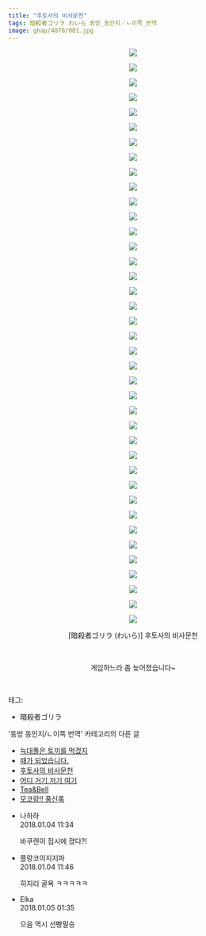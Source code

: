 ```yaml
---
title: "후토사의 비사문천"
tags: 暗殺者ゴリラ わいら 동방_동인지／ㄴ이쪽_번역
image: ghap/4078/001.jpg
---
```

<div class="article">
<p style="text-align: center; clear: none; float: none;"><img src="{{ site.nasurl }}/ghap/4078/001.jpg"/></p>
<p style="text-align: center; clear: none; float: none;"><img src="{{ site.nasurl }}/ghap/4078/002.jpg"/></p>
<p style="text-align: center; clear: none; float: none;"><img src="{{ site.nasurl }}/ghap/4078/003.jpg"/></p>
<p style="text-align: center; clear: none; float: none;"><img src="{{ site.nasurl }}/ghap/4078/004.jpg"/></p>
<p style="text-align: center; clear: none; float: none;"><img src="{{ site.nasurl }}/ghap/4078/005.jpg"/></p>
<p style="text-align: center; clear: none; float: none;"><img src="{{ site.nasurl }}/ghap/4078/006.jpg"/></p>
<p style="text-align: center; clear: none; float: none;"><img src="{{ site.nasurl }}/ghap/4078/007.jpg"/></p>
<p style="text-align: center; clear: none; float: none;"><img src="{{ site.nasurl }}/ghap/4078/008.jpg"/></p>
<p style="text-align: center; clear: none; float: none;"><img src="{{ site.nasurl }}/ghap/4078/009.jpg"/></p>
<p style="text-align: center; clear: none; float: none;"><img src="{{ site.nasurl }}/ghap/4078/010.jpg"/></p>
<p style="text-align: center; clear: none; float: none;"><img src="{{ site.nasurl }}/ghap/4078/011.jpg"/></p>
<p style="text-align: center; clear: none; float: none;"><img src="{{ site.nasurl }}/ghap/4078/012.jpg"/></p>
<p style="text-align: center; clear: none; float: none;"><img src="{{ site.nasurl }}/ghap/4078/013.jpg"/></p>
<p style="text-align: center; clear: none; float: none;"><img src="{{ site.nasurl }}/ghap/4078/014.jpg"/></p>
<p style="text-align: center; clear: none; float: none;"><img src="{{ site.nasurl }}/ghap/4078/015.jpg"/></p>
<p style="text-align: center; clear: none; float: none;"><img src="{{ site.nasurl }}/ghap/4078/016.jpg"/></p>
<p style="text-align: center; clear: none; float: none;"><img src="{{ site.nasurl }}/ghap/4078/017.jpg"/></p>
<p style="text-align: center; clear: none; float: none;"><img src="{{ site.nasurl }}/ghap/4078/018.jpg"/></p>
<p style="text-align: center; clear: none; float: none;"><img src="{{ site.nasurl }}/ghap/4078/019.jpg"/></p>
<p style="text-align: center; clear: none; float: none;"><img src="{{ site.nasurl }}/ghap/4078/020.jpg"/></p>
<p style="text-align: center; clear: none; float: none;"><img src="{{ site.nasurl }}/ghap/4078/021.jpg"/></p>
<p style="text-align: center; clear: none; float: none;"><img src="{{ site.nasurl }}/ghap/4078/022.jpg"/></p>
<p style="text-align: center; clear: none; float: none;"><img src="{{ site.nasurl }}/ghap/4078/023.jpg"/></p>
<p style="text-align: center; clear: none; float: none;"><img src="{{ site.nasurl }}/ghap/4078/024.jpg"/></p>
<p style="text-align: center; clear: none; float: none;"><img src="{{ site.nasurl }}/ghap/4078/025.jpg"/></p>
<p style="text-align: center; clear: none; float: none;"><img src="{{ site.nasurl }}/ghap/4078/026.jpg"/></p>
<p style="text-align: center; clear: none; float: none;"><img src="{{ site.nasurl }}/ghap/4078/027.jpg"/></p>
<p style="text-align: center; clear: none; float: none;"><img src="{{ site.nasurl }}/ghap/4078/028.jpg"/></p>
<p style="text-align: center; clear: none; float: none;"><img src="{{ site.nasurl }}/ghap/4078/029.jpg"/></p>
<p style="text-align: center; clear: none; float: none;"><img src="{{ site.nasurl }}/ghap/4078/030.jpg"/></p>
<p style="text-align: center; clear: none; float: none;"><img src="{{ site.nasurl }}/ghap/4078/031.jpg"/></p>
<p style="text-align: center; clear: none; float: none;"><img src="{{ site.nasurl }}/ghap/4078/032.jpg"/></p>
<p style="text-align: center; clear: none; float: none;"><img src="{{ site.nasurl }}/ghap/4078/033.jpg"/></p>
<p style="text-align: center; clear: none; float: none;"><img src="{{ site.nasurl }}/ghap/4078/034.jpg"/></p>
<p style="text-align: center; clear: none; float: none;"><img src="{{ site.nasurl }}/ghap/4078/035.jpg"/></p>
<p style="text-align: center; clear: none; float: none;"><img src="{{ site.nasurl }}/ghap/4078/036.jpg"/></p>
<p style="text-align: center; clear: none; float: none;"><img src="{{ site.nasurl }}/ghap/4078/037.jpg"/></p>
<p style="text-align: center; clear: none; float: none;"><img src="{{ site.nasurl }}/ghap/4078/038.jpg"/></p>
<p style="text-align: center; clear: none; float: none;"><img src="{{ site.nasurl }}/ghap/4078/039.jpg"/></p>
<p style="text-align: center; clear: none; float: none;">[暗殺者ゴリラ (わいら)] 후토사의 비사문천</p>
<p style="text-align: center; clear: none; float: none;"><br/></p>
<p style="text-align: center; clear: none; float: none;">게임하느라 좀 늦어졌습니다~</p>
<p><br/></p>
</div><div class="tagTrail">
<p>태그: </p>
<ul>
<li>暗殺者ゴリラ</li>
</ul>
</div><div class="another">
<p>'동방 동인지/ㄴ이쪽 번역' 카테고리의 다른 글</p>
<ul>
<li><a href="/2018-01-05-ghap_4088">늑대풀은 토끼를 먹겠지</a></li>
<li><a href="/2018-01-05-ghap_4082">때가 되었습니다.</a></li>
<li><a href="/2018-01-04-ghap_4078">후토사의 비사문천</a></li>
<li><a href="/2017-12-31-ghap_4076">어디 거기 저기 여기</a></li>
<li><a href="/2017-12-29-ghap_4073">Tea&amp;Bell</a></li>
<li><a href="/2017-12-28-ghap_4071">모코랑!! 풍신록</a></li>
</ul>
</div><div class="cb_module cb_fluid">
<div class="cb_wrt cb_profile">
<div class="comment">
<ul>
<li class="cb_thumb_off" id="comment15166208">
<div class="cb_comment_area">
<div class="cb_info_area">
<div class="cb_section">
<span class="cb_nick_name">나하하</span>
</div>
<div class="cb_section">
<span class="cb_date">2018.01.04 11:34 </span>
</div>
</div>
<div class="cb_dsc_comment">
<p class="cb_dsc">
											바쿠렌이 접시에 졌다?!
										</p>
</div>
</div></li>
<li class="cb_thumb_off" id="comment15166228">
<div class="cb_comment_area">
<div class="cb_info_area">
<div class="cb_section">
<span class="cb_nick_name">플랑코이지지파</span>
</div>
<div class="cb_section">
<span class="cb_date">2018.01.04 11:46 </span>
</div>
</div>
<div class="cb_dsc_comment">
<p class="cb_dsc">
											히지리 굴욕 ㅋㅋㅋㅋㅋ
										</p>
</div>
</div></li>
<li class="cb_thumb_off" id="comment15166767">
<div class="cb_comment_area">
<div class="cb_info_area">
<div class="cb_section">
<span class="cb_nick_name">Elka</span>
</div>
<div class="cb_section">
<span class="cb_date">2018.01.05 01:35 </span>
</div>
</div>
<div class="cb_dsc_comment">
<p class="cb_dsc">
											으음 역시 선빵필승
										</p>
</div>
</div></li>
</ul>
</div>
</div><!-- commentList close -->
</div>